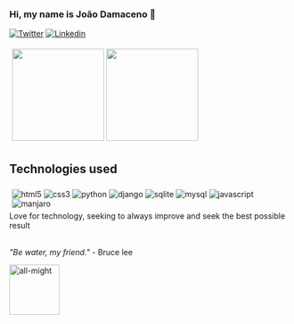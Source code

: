 
### Hi, my name is João Damaceno 👋
<p> 

[![Twitter](https://img.shields.io/badge/Twitter-1DA1F2?style=for-the-badge&logo=twitter&logoColor=white)](https://twitter.com/jdamaceno19)
[![Linkedin](https://img.shields.io/badge/LinkedIn-0077B5?style=for-the-badge&logo=linkedin&logoColor=white)](https://linkedin.com/joaodamaceno)

<div style="display: inline-block; padding: 5px;">
    <img height="165em" src="https://github-readme-stats.vercel.app/api?username=coffeblackpremium&show_icons=true&theme=dracula" style="display:inline" /> 
    <img height="165em" src="https://github-readme-stats.vercel.app/api/top-langs/?username=coffeblackpremium&theme=dracula&layout=compact" style="display:inline"/>
</div>

## Technologies used
<div style="display: inline_block; padding: 5px">
    <img align="center" alt="html5" src="https://img.shields.io/badge/HTML5-E34F26?style=for-the-badge&logo=html5&logoColor=white" />
    <img align="center" alt="css3" src="https://img.shields.io/badge/CSS3-1572B6?style=for-the-badge&logo=css3&logoColor=white" />
    <img align="center" alt="python" src="https://img.shields.io/badge/Python-14354C?style=for-the-badge&logo=python&logoColor=white" />
    <img align="center" alt="django" src="https://img.shields.io/badge/Django-092E20?style=for-the-badge&logo=django&logoColor=white" />
    <img align="center" alt="sqlite" src="https://img.shields.io/badge/SQLite-07405E?style=for-the-badge&logo=sqlite&logoColor=white" />
    <img align="center" alt="mysql" src="https://img.shields.io/badge/MySQL-00000F?style=for-the-badge&logo=mysql&logoColor=white" />
    <img align="center" alt="javascript" src="https://img.shields.io/badge/JavaScript-323330?style=for-the-badge&logo=javascript&logoColor=F7DF1E" />
    <img align="center" alt="manjaro" src="https://img.shields.io/badge/manjaro-35BF5C?style=for-the-badge&logo=manjaro&logoColor=white" />
</div>
Love for technology, seeking to always improve and seek the best possible result 
<br>
<br>
<p><i>"Be water, my friend." </i> - Bruce lee</p>
<img height="90em" align="center" alt="all-might" src="https://giffiles.alphacoders.com/103/103147.gif" />
